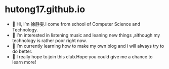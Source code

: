 # hutong17.github.io
- 👋 Hi, I’m 徐静雯.I come from school of Computer Science and Technology.
- 👀 I’m interested in listening music and leaning new things ,although my technology is  rather poor right now.
- 🌱 I’m currently learning how to make my own blog and i will always try to do better.
- 👀 I really hope to join this club.Hope you could give me a chance to learn more!

<!---
hutong17/hutong17 is a ✨ special ✨ repository because its `README.md` (this file) appears on your GitHub profile.
You can click the Preview link to take a look at your changes.
--->
